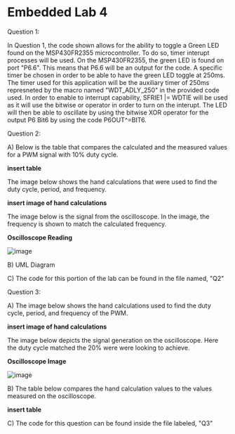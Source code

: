 # Embedded Lab 4


Question 1:

In Question 1, the code shown allows for the ability to toggle a Green LED found on the MSP430FR2355 microcontroller. To do so, timer interupt processes will be used. On the MSP430FR2355, the green LED is found on port "P6.6". This means that P6.6 will be an output for the code. A specific timer be chosen in order to be able to have the green LED toggle at 250ms. The timer used for this application will be the auxiliary timer of 250ms represneted by the macro named "WDT_ADLY_250" in the provided code used. In order to enable to interrupt capability, SFRIE1 |= WDTIE will be used as it will use the bitwise or operator in order to turn on the interupt. The LED will then be able to oscillate by using the bitwise XOR operator for the output P6 Bit6 by using the code P6OUT^=BIT6. 


Question 2:

A) Below is the table that compares the calculated and the measured values for a PWM signal with 10% duty cycle. 

**insert table**

The image below shows the hand calculations that were used to find the duty cycle, period, and frequency. 

**insert image of hand calculations**

The image below is the signal from the oscilloscope. In the image, the frequency is shown to match the calculated frequency.

**Oscilloscope Reading**

![image](https://user-images.githubusercontent.com/98931471/200151590-2a5a245b-2b1d-46ed-860b-4768dc889c9e.png)


B) UML Diagram

C) The code for this portion of the lab can be found in the file named, "Q2"

Question 3:


A) The image below shows the hand calculations used to find the duty cycle, period, and frequency of the PWM. 

**insert image of hand calculations**

The image below depicts the signal generation on the oscilloscope. Here the duty cycle matched the 20% were were looking to achieve.

**Oscilloscope Image**

![image](https://user-images.githubusercontent.com/98931471/200151601-c0e14307-012a-4390-aa55-00ff32991f19.png)


B) The table below compares the hand calculation values to the values measured on the oscilloscope.

**insert table**

C) The code for this question can be found inside the file labeled, "Q3"

